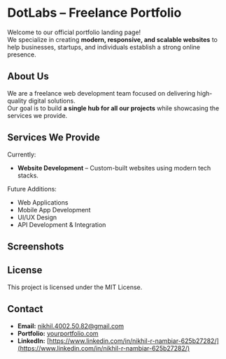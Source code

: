# DotLabs – Freelance Portfolio

Welcome to our official portfolio landing page!  
We specialize in creating **modern, responsive, and scalable websites** to help businesses, startups, and individuals establish a strong online presence.

## About Us
We are a freelance web development team focused on delivering high-quality digital solutions.  
Our goal is to build **a single hub for all our projects** while showcasing the services we provide.

## Services We Provide
Currently:
- **Website Development** – Custom-built websites using modern tech stacks.

Future Additions:
- Web Applications
- Mobile App Development
- UI/UX Design
- API Development & Integration

## Screenshots

## License
This project is licensed under the MIT License.

## Contact
- **Email:** [nikhil.4002.50.82@gmail.com](mailto:your-email@example.com)  
- **Portfolio:** [yourportfolio.com](https://yourportfolio.com)  
- **LinkedIn:** [https://www.linkedin.com/in/nikhil-r-nambiar-625b27282/](https://www.linkedin.com/in/nikhil-r-nambiar-625b27282/)
